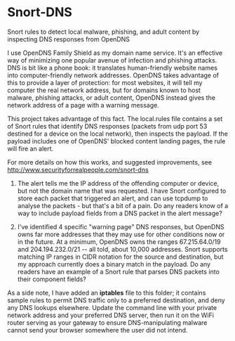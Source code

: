 Snort-DNS
=========

Snort rules to detect local malware, phishing, and adult content by inspecting DNS responses from OpenDNS

I use OpenDNS Family Shield as my domain name service. It's an effective way of minimizing one popular avenue of infection and phishing attacks. DNS is bit like a phone book: it translates human-friendly website names into computer-friendly network addresses. OpenDNS takes advantage of this to provide a layer of protection: for most websites, it will tell my computer the real network address, but for domains known to host malware, phishing attacks, or adult content, OpenDNS instead gives the network address of a page with a warning message.

This project takes advantage of this fact. The local.rules file contains a set of Snort rules that identify DNS responses (packets from udp port 53 destined for a device on the local network), then inspects the payload. If the payload includes one of OpenDNS' blocked content landing pages, the rule will fire an alert.

For more details on how this works, and suggested improvements, see http://www.securityforrealpeople.com/snort-dns

1. The alert tells me the IP address of the offending computer or device, but not the domain name that was requested. I have Snort configured to store each packet that triggered an alert, and can use tcpdump to analyse the packets - but that's a bit of a pain. Do any readers know of a way to include payload fields from a DNS packet in the alert message?
 
2. I've identified 4 specific "warning page" DNS responses, but OpenDNS owns far more addresses that they may use for other conditions now or in the future. At a minimum, OpenDNS owns the ranges 67.215.64.0/19 and 204.194.232.0/21 -- all told, about 10,000 addresses. Snort supports matching IP ranges in CIDR notation for the source and destination, but my approach currently does a binary match in the payload. Do any readers have an example of a Snort rule that parses DNS packets into their component fields? 

As a side note, I have added an **iptables** file to this folder; it contains sample rules to permit DNS traffic only to a preferred destination, and deny any DNS lookups elsewhere. Update the command line with your private network address and your preferred DNS server, then run it on the WiFi router serving as your gateway to ensure DNS-manipulating malware cannot send your browser somewhere the user did not intend.
